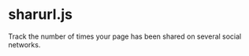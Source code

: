 sharurl.js
==========

Track the number of times your page has been shared on several social networks.

